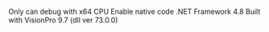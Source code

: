 Only can debug with x64 CPU
Enable native code
.NET Framework 4.8
Built with VisionPro 9.7 (dll ver 73.0.0)
